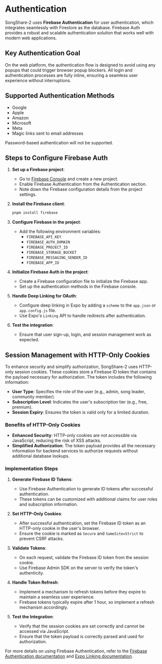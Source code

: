 # Authentication

SongShare-2 uses **Firebase Authentication** for user authentication, which integrates seamlessly with Firestore as the database. Firebase Auth provides a robust and scalable authentication solution that works well with modern web applications.

## Key Authentication Goal

On the web platform, the authentication flow is designed to avoid using any popups that could trigger browser popup blockers. All login and authentication processes are fully inline, ensuring a seamless user experience without interruptions.

## Supported Authentication Methods

- Google
- Apple
- Amazon
- Microsoft
- Meta
- Magic links sent to email addresses

Password-based authentication will not be supported.

## Steps to Configure Firebase Auth

1. **Set up a Firebase project**:

   - Go to [Firebase Console](https://console.firebase.google.com/) and create a new project.
   - Enable Firebase Authentication from the Authentication section.
   - Note down the Firebase configuration details from the project settings.

2. **Install the Firebase client**:

   ```bash
   pnpm install firebase
   ```

3. **Configure Firebase in the project**:

   - Add the following environment variables:
     - `FIREBASE_API_KEY`
     - `FIREBASE_AUTH_DOMAIN`
     - `FIREBASE_PROJECT_ID`
     - `FIREBASE_STORAGE_BUCKET`
     - `FIREBASE_MESSAGING_SENDER_ID`
     - `FIREBASE_APP_ID`

4. **Initialize Firebase Auth in the project**:

   - Create a Firebase configuration file to initialize the Firebase app.
   - Set up the authentication methods in the Firebase console.

5. **Handle Deep Linking for OAuth**:

   - Configure deep linking in Expo by adding a `scheme` to the `app.json` or `app.config.js` file.
   - Use Expo's `Linking` API to handle redirects after authentication.

6. **Test the integration**:
   - Ensure that user sign-up, login, and session management work as expected.

## Session Management with HTTP-Only Cookies

To enhance security and simplify authorization, SongShare-2 uses HTTP-only session cookies. These cookies store a Firebase ID token that contains the payload necessary for authorization. The token includes the following information:

- **User Type**: Specifies the role of the user (e.g., admin, song leader, community member).
- **Subscription Level**: Indicates the user's subscription tier (e.g., free, premium).
- **Session Expiry**: Ensures the token is valid only for a limited duration.

### Benefits of HTTP-Only Cookies

- **Enhanced Security**: HTTP-only cookies are not accessible via JavaScript, reducing the risk of XSS attacks.
- **Simplified Authorization**: The token payload provides all the necessary information for backend services to authorize requests without additional database lookups.

### Implementation Steps

1. **Generate Firebase ID Tokens**:

   - Use Firebase Authentication to generate ID tokens after successful authentication.
   - These tokens can be customized with additional claims for user roles and subscription information.

2. **Set HTTP-Only Cookies**:

   - After successful authentication, set the Firebase ID token as an HTTP-only cookie in the user's browser.
   - Ensure the cookie is marked as `Secure` and `SameSite=Strict` to prevent CSRF attacks.

3. **Validate Tokens**:

   - On each request, validate the Firebase ID token from the session cookie.
   - Use Firebase Admin SDK on the server to verify the token's authenticity.

4. **Handle Token Refresh**:

   - Implement a mechanism to refresh tokens before they expire to maintain a seamless user experience.
   - Firebase tokens typically expire after 1 hour, so implement a refresh mechanism accordingly.

5. **Test the Integration**:
   - Verify that the session cookies are set correctly and cannot be accessed via JavaScript.
   - Ensure that the token payload is correctly parsed and used for authorization.

For more details on using Firebase Authentication, refer to the [Firebase Authentication documentation](https://firebase.google.com/docs/auth) and [Expo Linking documentation](https://docs.expo.dev/guides/linking/).
